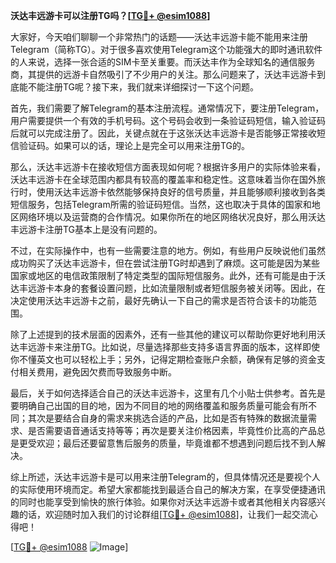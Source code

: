 **沃达丰远游卡可以注册TG吗？[[TG💪+ @esim1088](https://t.me/s/esim1088)]**

大家好，今天咱们聊聊一个非常热门的话题——沃达丰远游卡能不能用来注册Telegram（简称TG）。对于很多喜欢使用Telegram这个功能强大的即时通讯软件的人来说，选择一张合适的SIM卡至关重要。而沃达丰作为全球知名的通信服务商，其提供的远游卡自然吸引了不少用户的关注。那么问题来了，沃达丰远游卡到底能不能注册TG呢？接下来，我们就来详细探讨一下这个问题。

首先，我们需要了解Telegram的基本注册流程。通常情况下，要注册Telegram，用户需要提供一个有效的手机号码。这个号码会收到一条验证码短信，输入验证码后就可以完成注册了。因此，关键点就在于这张沃达丰远游卡是否能够正常接收短信验证码。如果可以的话，理论上是完全可以用来注册TG的。

那么，沃达丰远游卡在接收短信方面表现如何呢？根据许多用户的实际体验来看，沃达丰远游卡在全球范围内都具有较高的覆盖率和稳定性。这意味着当你在国外旅行时，使用沃达丰远游卡依然能够保持良好的信号质量，并且能够顺利接收到各类短信服务，包括Telegram所需的验证码短信。当然，这也取决于具体的国家和地区网络环境以及运营商的合作情况。如果你所在的地区网络状况良好，那么用沃达丰远游卡注册TG基本上是没有问题的。

不过，在实际操作中，也有一些需要注意的地方。例如，有些用户反映说他们虽然成功购买了沃达丰远游卡，但在尝试注册TG时却遇到了麻烦。这可能是因为某些国家或地区的电信政策限制了特定类型的国际短信服务。此外，还有可能是由于沃达丰远游卡本身的套餐设置问题，比如流量限制或者短信服务被关闭等。因此，在决定使用沃达丰远游卡之前，最好先确认一下自己的需求是否符合该卡的功能范围。

除了上述提到的技术层面的因素外，还有一些其他的建议可以帮助你更好地利用沃达丰远游卡来注册TG。比如说，尽量选择那些支持多语言界面的版本，这样即使你不懂英文也可以轻松上手；另外，记得定期检查账户余额，确保有足够的资金支付相关费用，避免因欠费而导致服务中断。

最后，关于如何选择适合自己的沃达丰远游卡，这里有几个小贴士供参考。首先是要明确自己出国的目的地，因为不同目的地的网络覆盖和服务质量可能会有所不同；其次是要结合自身的需求来挑选合适的产品，比如是否有特殊的数据流量需求、是否需要语音通话支持等等；再次是要关注价格因素，毕竟性价比高的产品总是更受欢迎；最后还要留意售后服务的质量，毕竟谁都不想遇到问题后找不到人解决。

综上所述，沃达丰远游卡是可以用来注册Telegram的，但具体情况还是要视个人的实际使用环境而定。希望大家都能找到最适合自己的解决方案，在享受便捷通讯的同时也能享受到愉快的旅行体验。如果你对沃达丰远游卡或者其他相关内容感兴趣的话，欢迎随时加入我们的讨论群组[[TG💪+ @esim1088](https://t.me/s/esim1088)]，让我们一起交流心得吧！

[[TG💪+ @esim1088](https://t.me/s/esim1088) ![Image](https://i.postimg.cc/4NQfJmqS/Snipaste-2025-05-13-00-14-12.png)]